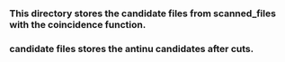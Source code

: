 ### This directory stores the candidate files from scanned\_files with the coincidence function.

### candidate files stores the antinu candidates after cuts.
